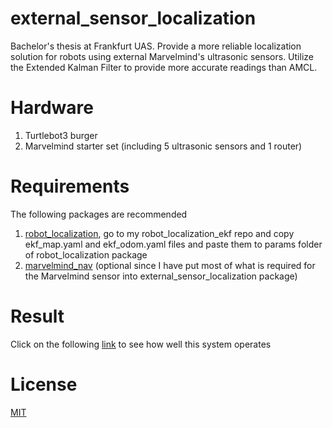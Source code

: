 # external_sensor_localization

Bachelor's thesis at Frankfurt UAS. Provide a more reliable localization solution for robots using external Marvelmind's ultrasonic sensors. Utilize the Extended Kalman Filter to provide more accurate readings than AMCL.

# Hardware

1. Turtlebot3 burger
2. Marvelmind starter set (including 5 ultrasonic sensors and 1 router)

# Requirements

The following packages are recommended 

1. [robot_localization](http://wiki.ros.org/robot_localization), go to my robot_localization_ekf repo and copy ekf_map.yaml and ekf_odom.yaml files and paste them to params folder of robot_localization package
2. [marvelmind_nav](https://bitbucket.org/marvelmind_robotics/ros_marvelmind_package) (optional since I have put most of what is required for the Marvelmind sensor into external_sensor_localization package)

# Result

Click on the following [link](https://drive.google.com/file/d/1HUOCoFdYrak2g-GNLPjxd7Xol8M04kZN/view?usp=sharing) to see how well this system operates

# License

[MIT](https://opensource.org/licenses/MIT)
